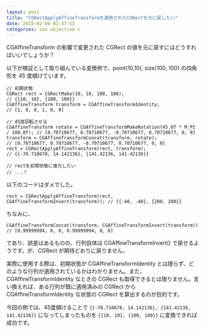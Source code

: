 ```yaml
---
layout: post
title: "CGRectApplyAffineTransformを適用されたCGRectを元に戻したい"
date: 2015-02-04 02:37:15
categories: ios objective-c
---
```

<p>CGAffineTransform の影響で変更された CGRect の値を元に戻すにはどうすればいいでしょうか？</p>

<p>以下が検証として取り組んでいる変換例で、point(10,10), size(100, 100) の四角形を 45 度傾けています。</p>

<pre><code>// 初期状態
CGRect rect = CGRectMake(10, 10, 100, 100);                          // {{10, 10}, {100, 100}}
CGAffineTransform transform = CGAffineTransformIdentity;             // [1, 0, 0, 1, 0, 0]

// 45度回転させる
CGAffineTransform rotate = CGAffineTransformMakeRotation(45.0f * M_PI / 180.0f); // [0.70710677, 0.70710677, -0.70710677, 0.70710677, 0, 0]
transform = CGAffineTransformConcat(transform, rotate);              // [0.70710677, 0.70710677, -0.70710677, 0.70710677, 0, 0]
rect = CGRectApplyAffineTransform(rect, transform);                  // {{-70.710678, 14.142136}, {141.42136, 141.42136}}

// rectを初期状態に復元したい
// ...？
</code></pre>

<p>以下のコードはダメでした。</p>

<pre><code>rect = CGRectApplyAffineTransform(rect, CGAffineTransformInvert(transform)); // {{-40, -40}, {200, 200}}
</code></pre>

<p>ちなみに、</p>

<pre><code>CGAffineTransformConcat(transform, CGAffineTransformInvert(transform)) // [0.99999994, 0, 0, 0.99999994, 0, 0]
</code></pre>

<p>であり、誤差はあるものの、行列自体は CGAffineTransformInvert() で戻せるようです。が、CGRect が期待どおりに戻りません。</p>

<p>実際に使用する際は、初期状態が CGAffineTransformIdentity とは限らず、どのような行列が適用されているかはわかりません。また、CGAffineTransformIdentity なときの CGRect も取得できるとは限りません。言い換えれば、ある行列が既に適用済みの CGRect から CGAffineTransformIdentity な状態の CGRect を算出するのが目的です。</p>

<p>今回の例では、45度傾けることで <code>{{-70.710678, 14.142136}, {141.42136, 141.42136}}</code> になってしまったものを <code>{{10, 10}, {100, 100}}</code> に変換できれば成功です。</p>
